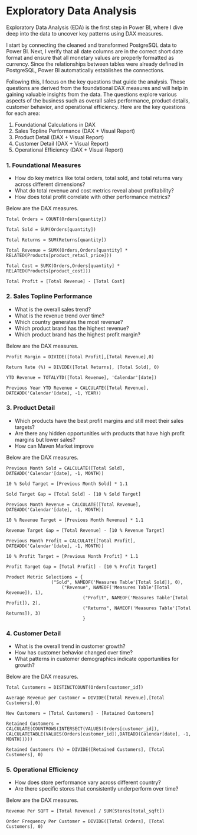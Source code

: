 # Exploratory Data Analysis

Exploratory Data Analysis (EDA) is the first step in Power BI, where I dive deep into the data to uncover key patterns using DAX measures.

I start by connecting the cleaned and transformed PostgreSQL data to Power BI. Next, I verify that all date columns are in the correct short date format and ensure that all monetary values are properly formatted as currency. Since the relationships between tables were already defined in PostgreSQL, Power BI automatically establishes the connections.

Following this, I focus on the key questions that guide the analysis. These questions are derived from the foundational DAX measures and will help in gaining valuable insights from the data. The questions explore various aspects of the business such as overall sales performance, product details, customer behavior, and operational efficiency. Here are the key questions for each area:

1. Foundational Calculations in DAX
2. Sales Topline Performance (DAX + Visual Report)
3. Product Detail (DAX + Visual Report)
4. Customer Detail (DAX + Visual Report)
5. Operational Efficiency (DAX + Visual Report)


### 1. Foundational Measures
- How do key metrics like total orders, total sold, and total returns vary across different dimensions?
- What do total revenue and cost metrics reveal about profitability?
- How does total profit correlate with other performance metrics?

Below are the DAX measures.
```DAX
Total Orders = COUNT(Orders[quantity])

Total Sold = SUM(Orders[quantity])

Total Returns = SUM(Returns[quantity])
 
Total Revenue = SUMX(Orders,Orders[quantity] * RELATED(Products[product_retail_price]))

Total Cost = SUMX(Orders,Orders[quantity] * RELATED(Products[product_cost]))

Total Profit = [Total Revenue] - [Total Cost]
```


### 2. Sales Topline Performance 
- What is the overall sales trend?
- What is the revenue trend over time?
- Which country generates the most revenue?
- Which product brand has the highest revenue?
- Which product brand has the highest profit margin?

Below are the DAX measures.
```DAX
Profit Margin = DIVIDE([Total Profit],[Total Revenue],0)

Return Rate (%) = DIVIDE([Total Returns], [Total Sold], 0)

YTD Revenue = TOTALYTD([Total Revenue], 'Calendar'[date])

Previous Year YTD Revenue = CALCULATE([Total Revenue], DATEADD('Calendar'[date], -1, YEAR))
```


### 3. Product Detail 
- Which products have the best profit margins and still meet their sales targets?
- Are there any hidden opportunities with products that have high profit margins but lower sales?
- How can Maven Market improve 

Below are the DAX measures.
```DAX
Previous Month Sold = CALCULATE([Total Sold], DATEADD('Calendar'[date], -1, MONTH))

10 % Sold Target = [Previous Month Sold] * 1.1

Sold Target Gap = [Total Sold] - [10 % Sold Target]

Previous Month Revenue = CALCULATE([Total Revenue], DATEADD('Calendar'[date], -1, MONTH)) 

10 % Revenue Target = [Previous Month Revenue] * 1.1

Revenue Target Gap = [Total Revenue] - [10 % Revenue Target]

Previous Month Profit = CALCULATE([Total Profit], DATEADD('Calendar'[date], -1, MONTH))

10 % Profit Target = [Previous Month Profit] * 1.1

Profit Target Gap = [Total Profit] - [10 % Profit Target]

Product Metric Selections = {
			     ("Sold", NAMEOF('Measures Table'[Total Sold]), 0),
    			     ("Revenue", NAMEOF('Measures Table'[Total Revenue]), 1),
                             ("Profit", NAMEOF('Measures Table'[Total Profit]), 2),
                             ("Returns", NAMEOF('Measures Table'[Total Returns]), 3)
                             }
```


### 4. Customer Detail
- What is the overall trend in customer growth?
- How has customer behavior changed over time?
- What patterns in customer demographics indicate opportunities for growth?

Below are the DAX measures.
```DAX
Total Customers = DISTINCTCOUNT(Orders[customer_id])

Average Revenue per Customer = DIVIDE([Total Revenue],[Total Customers],0)

New Customers = [Total Customers] - [Retained Customers]

Retained Customers = CALCULATE(COUNTROWS(INTERSECT(VALUES(Orders[customer_id]), CALCULATETABLE(VALUES(Orders[customer_id]),DATEADD(Calendar[date], -1, MONTH)))))

Retained Customers (%) = DIVIDE([Retained Customers], [Total Customers], 0) 
```


### 5. Operational Efficiency 
- How does store performance vary across different country?
- Are there specific stores that consistently underperform over time?

Below are the DAX measures.
```DAX
Revenue Per SQFT = [Total Revenue] / SUM(Stores[total_sqft])

Order Frequency Per Customer = DIVIDE([Total Orders], [Total Customers], 0)
```
